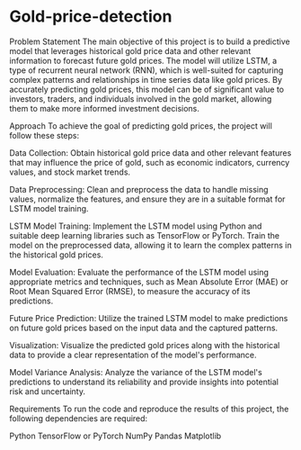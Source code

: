 # Gold-price-detection
Problem Statement
The main objective of this project is to build a predictive model that leverages historical gold price data and other relevant information to forecast future gold prices. The model will utilize LSTM, a type of recurrent neural network (RNN), which is well-suited for capturing complex patterns and relationships in time series data like gold prices. By accurately predicting gold prices, this model can be of significant value to investors, traders, and individuals involved in the gold market, allowing them to make more informed investment decisions.

Approach
To achieve the goal of predicting gold prices, the project will follow these steps:

Data Collection: Obtain historical gold price data and other relevant features that may influence the price of gold, such as economic indicators, currency values, and stock market trends.

Data Preprocessing: Clean and preprocess the data to handle missing values, normalize the features, and ensure they are in a suitable format for LSTM model training.

LSTM Model Training: Implement the LSTM model using Python and suitable deep learning libraries such as TensorFlow or PyTorch. Train the model on the preprocessed data, allowing it to learn the complex patterns in the historical gold prices.

Model Evaluation: Evaluate the performance of the LSTM model using appropriate metrics and techniques, such as Mean Absolute Error (MAE) or Root Mean Squared Error (RMSE), to measure the accuracy of its predictions.

Future Price Prediction: Utilize the trained LSTM model to make predictions on future gold prices based on the input data and the captured patterns.

Visualization: Visualize the predicted gold prices along with the historical data to provide a clear representation of the model's performance.

Model Variance Analysis: Analyze the variance of the LSTM model's predictions to understand its reliability and provide insights into potential risk and uncertainty.

Requirements
To run the code and reproduce the results of this project, the following dependencies are required:

Python
TensorFlow or PyTorch
NumPy
Pandas 
Matplotlib
